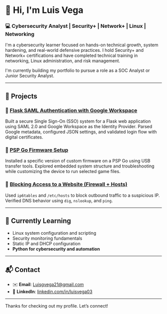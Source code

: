 # 👋 Hi, I'm Luis Vega

### 💻 Cybersecurity Analyst | Security+ | Network+ | Linux | Networking

I'm a cybersecurity learner focused on hands-on technical growth, system hardening, and real-world defensive practices. I hold Security+ and Network+ certifications and have completed technical training in networking, Linux administration, and risk management.

I'm currently building my portfolio to pursue a role as a SOC Analyst or Junior Security Analyst.

---

## 📁 Projects

### 🔹 [Flask SAML Authentication with Google Workspace](https://github.com/Luisv-Cyber/flask-saml-auth)
Built a secure Single Sign-On (SSO) system for a Flask web application using SAML 2.0 and Google Workspace as the Identity Provider. Parsed Google metadata, configured JSON settings, and validated login flow with digital certificates.

### 🔹 [PSP Go Firmware Setup](https://github.com/Luisv-Cyber/psp-firmware-mod)
Installed a specific version of custom firmware on a PSP Go using USB transfer tools. Explored embedded system structure and troubleshooting while customizing the device to run selected game files.

### 🔹 [Blocking Access to a Website (Firewall + Hosts)](https://github.com/Luisv-Cyber/block-malicious-site)
Used `ip6tables` and `/etc/hosts` to block outbound traffic to a suspicious IP. Verified DNS behavior using `dig`, `nslookup`, and `ping`.

---

## 🧠 Currently Learning
- Linux system configuration and scripting  
- Security monitoring fundamentals  
- Static IP and DHCP configuration  
- **Python for cybersecurity and automation**

---

## 📬 Contact
- ✉️ **Email**: Luisgvega21@gmail.com  
- 🔗 **LinkedIn**: [linkedin.com/in/luisvega03](https://linkedin.com/in/luisvega03)

---

Thanks for checking out my profile. Let’s connect!
